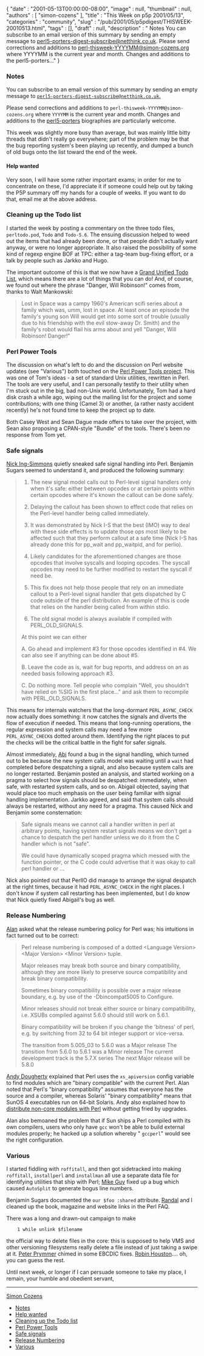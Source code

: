 {
   "date" : "2001-05-13T00:00:00-08:00",
   "image" : null,
   "thumbnail" : null,
   "authors" : [
      "simon-cozens"
   ],
   "title" : "This Week on p5p 2001/05/13",
   "categories" : "community",
   "slug" : "/pub/2001/05/p5pdigest/THISWEEK-20010513.html",
   "tags" : [],
   "draft" : null,
   "description" : " Notes You can subscribe to an email version of this summary by sending an empty message to perl5-porters-digest-subscribe@netthink.co.uk. Please send corrections and additions to perl-thisweek-YYYYMM@simon-cozens.org where YYYYMM is the current year and month. Changes and additions to the perl5-porters..."
}



### <span id="Notes">Notes</span>

You can subscribe to an email version of this summary by sending an empty message to [`perl5-porters-digest-subscribe@netthink.co.uk`.](mailto:perl5-porters-digest-subscribe@netthink.co.uk)

Please send corrections and additions to `perl-thisweek-YYYYMM@simon-cozens.org` where `YYYYMM` is the current year and month. Changes and additions to the [perl5-porters](http://simon-cozens.org/writings/whos-who.html) biographies are particularly welcome.

This week was slightly more busy than average, but was mainly little bitty threads that didn't really go everywhere; part of the problem may be that the bug reporting system's been playing up recently, and dumped a bunch of old bugs onto the list toward the end of the week.

#### <span id="Help_wanted">Help wanted</span>

Very soon, I will have some rather important exams; in order for me to concentrate on these, I'd appreciate it if someone could help out by taking the P5P summary off my hands for a couple of weeks. If you want to do that, email me at the above address.

### <span id="Cleaning_up_the_Todo_list">Cleaning up the Todo list</span>

I started the week by posting a commentary on the three todo files, `perltodo.pod`, `Todo` and `Todo-5.6`. The ensuing discussion helped to weed out the items that had already been done, or that people didn't actually want anyway, or were no longer appropriate. It also raised the possibility of some kind of regexp engine BOF at TPC: either a tag-team bug-fixing effort, or a talk by people such as Jarkko and Hugo.

The important outcome of this is that we now have a [Grand Unified Todo List](http://www.xray.mpe.mpg.de/mailing-lists/perl5-porters/2001-05/msg01108.html), which means there are a lot of things that you can do! And, of course, we found out where the phrase "Danger, Will Robinson!" comes from, thanks to Walt Mankowski:

> Lost in Space was a campy 1960's American scifi series about a family which was, umm, lost in space. At least once an episode the family's young son Will would get into some sort of trouble (usually due to his friendship with the evil stow-away Dr. Smith) and the family's robot would flail his arms about and yell "Danger, Will Robinson! Danger!"

### <span id="Perl_Power_Tools">Perl Power Tools</span>

The discussion on what's left to do and the discussion on Perl website updates (see "Various") both touched on the [Perl Power Tools project](http://language.perl.com/). This was one of Tom's ideas - a set of standard Unix utilities, rewritten in Perl. The tools are very useful, and I can personally testify to their utility when I'm stuck out in the big, bad non-Unix world. Unfortunately, Tom had a hard disk crash a while ago, wiping out the mailing list for the project and some contributions; with one thing (Camel 3) or another, (a rather nasty accident recently) he's not found time to keep the project up to date.

Both Casey West and Sean Dague made offers to take over the project, with Sean also proposing a CPAN-style "Bundle" of the tools. There's been no response from Tom yet.

### <span id="Safe_signals">Safe signals</span>

[Nick Ing-Simmons](http://simon-cozens.org/writings/whos-who.html#ING-SIMMONS) quietly sneaked safe signal handling into Perl. Benjamin Sugars seemed to understand it, and produced the following summary:

> 1. The new signal model calls out to Perl-level signal handlers only when it's safe: either between opcodes or at certain points within certain opcodes where it's known the callout can be done safely.
>
> 2. Delaying the callout has been shown to effect code that relies on the Perl-level handler being called immediately.
>
> 3. It was demonstrated by Nick I-S that the best (IMO) way to deal with these side effects is to update those ops most likely to be affected such that they perform callout at a safe time (Nick I-S has already done this for pp\_wait and pp\_waitpid, and for perlio).
>
> 4. Likely candidates for the aforementioned changes are those opcodes that involve syscalls and looping opcodes. The syscall opcodes may need to be further modified to restart the syscall if need be.
>
> 5. This fix does not help those people that rely on an immediate callout to a Perl-level signal handler that gets dispatched by C code outside of the perl distribution. An example of this is code that relies on the handler being called from within stdio.
>
> 6. The old signal model is always available if compiled with PERL\_OLD\_SIGNALS.
>
> At this point we can either
>
> A. Go ahead and implement \#3 for those opcodes identified in \#4. We can also see if anything can be done about \#5.
>
> B. Leave the code as is, wait for bug reports, and address on an as needed basis following approach \#3.
>
> C. Do nothing more. Tell people who complain "Well, you shouldn't have relied on %SIG in the first place..." and ask them to recompile with PERL\_OLD\_SIGNALS.

This means for internals watchers that the long-dormant `PERL_ASYNC_CHECK` now actually does something: it now catches the signals and diverts the flow of execution if needed. This means that long-running operations, the regular expression and system calls may need a few more `PERL_ASYNC_CHECK`s dotted around them. Identifying the right places to put the checks will be the critical battle in the fight for safer signals.

Almost immediately, [Abi](http://simon-cozens.org/writings/whos-who.html#ABIGAIL) found a bug in the signal handling, which turned out to be because the new system calls model was waiting until a `wait` had completed before despatching a signal, and also because system calls are no longer restarted. Benjamin posted an analysis, and started working on a pragma to select how signals should be despatched: immediately, when safe, with restarted system calls, and so on. Abigail objected, saying that would place too much emphasis on the user being familiar with signal handling implementation. Jarkko agreed, and said that system calls should always be restarted, without any need for a pragma. This caused Nick and Benjamin some consternation:

> Safe signals means we cannot call a handler written in perl at arbitrary points, having system restart signals means we don't get a chance to despatch the perl handler unless we do it from the C handler which is not "safe".
>
> We could have dynamically scoped pragma which messed with the function pointer, or the C code could advertise that it was okay to call perl handler or ...

Nick also pointed out that PerlIO did manage to arrange the signal despatch at the right times, because it had `PERL_ASYNC_CHECK` in the right places. I don't know if system call restarting has been implemented, but I do know that Nick quietly fixed Abigail's bug as well.

### <span id="Release_Numbering">Release Numbering</span>

[Alan](http://simon-cozens.org/writings/whos-who.html#BURLISON) asked what the release numbering policy for Perl was; his intuitions in fact turned out to be correct:
> Perl release numbering is composed of a dotted &lt;Language Version&gt; &lt;Major Version&gt; &lt;Minor Version&gt; tuple.
>
> Major releases may break both source and binary compatibility, although they are more likely to preserve source compatibility and break binary compatibility.
>
> Sometimes binary compatibility is possible over a major release boundary, e.g. by use of the -Dbincompat5005 to Configure.
>
> Minor releases should not break either source or binary compatibility, i.e. XSUBs compiled against 5.6.0 should still work on 5.6.1.
>
> Binary compatibility will be broken if you change the 'bitness' of perl, e.g. by switching from 32 to 64 bit integer support or vice-versa.
>
> The transition from 5.005\_03 to 5.6.0 was a Major release The transition from 5.6.0 to 5.6.1 was a Minor release The current development track is the 5.7.X series The next Major release will be 5.8.0

[Andy Dougherty](http://simon-cozens.org/writings/whos-who.html#DOUGHERTY) explained that Perl uses the `xs_apiversion` config variable to find modules which are "binary compatible" with the current Perl. Alan noted that Perl's "binary compatibility" assumes that everyone has the source and a compiler, whereas Solaris' "binary compatibility" means that SunOS 4 executables run on 64-bit Solaris.
Andy also explained how to [distribute non-core modules with Perl](http://www.xray.mpe.mpg.de/mailing-lists/perl5-porters/2001-05/msg00841.html) without getting fried by upgrades.

Alan also bemoaned the problem that if Sun ships a Perl compiled with its own compilers, users who only have `gcc` won't be able to build external modules properly; he hacked up a solution whereby " `gccperl`" would see the right configuration.

### <span id="Various">Various</span>

I started fiddling with `roffitall`, and then got sidetracked into making `roffitall`, `installperl` and `installman` all use a separate data file for identifying utilities that ship with Perl; [Mike Guy](http://simon-cozens.org/writings/whos-who.html#GUY) fixed up a bug which caused `AutoSplit` to generate bogus line numbers.

Benjamin Sugars documented the `our $foo :shared` attribute. [Randal](http://simon-cozens.org/writings/whos-who.html#SCHWARTZ) and I cleaned up the book, magazine and website links in the Perl FAQ.

There was a long and drawn-out campaign to make

        1 while unlink $filename

the official way to delete files in the core: this is supposed to help VMS and other versioning filesystems really delete a file instead of just taking a swipe at it. [Peter Prymmer](http://simon-cozens.org/writings/whos-who.html#PRYMMER) chimed in some EBCDIC fixes. [Robin Houston](http://simon-cozens.org/writings/whos-who.html#HOUSTON).... oh, you can guess the rest.

Until next week, or longer if I can persuade someone to take my place, I remain, your humble and obedient servant,

------------------------------------------------------------------------

[Simon Cozens](mailto:simon@brecon.co.uk)
-   [Notes](#Notes)
-   [Help wanted](#Help_wanted)
-   [Cleaning up the Todo list](#Cleaning_up_the_Todo_list)
-   [Perl Power Tools](#Perl_Power_Tools)
-   [Safe signals](#Safe_signals)
-   [Release Numbering](#Release_Numbering)
-   [Various](#Various)

